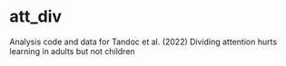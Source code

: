 # att_div
Analysis code and data for Tandoc et al. (2022) Dividing attention hurts learning in adults but not children
